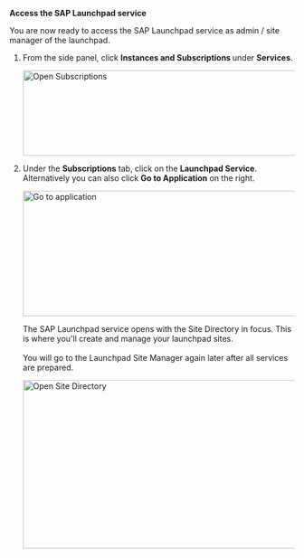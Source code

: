 <p "text-align: left;"><strong>Access the SAP Launchpad service</strong></p>
<p>You are now ready to access the SAP Launchpad service as admin / site manager of the launchpad.</p>
<ol>
<li>
<p>From the side panel, click&nbsp;<strong>Instances and Subscriptions&nbsp;</strong>under <strong>Services</strong>.</p>
<p><img src="/exercise/images/Instances_and_subscriptions.png" alt="Open Subscriptions" width="863" height="151" /></p>
</li>
<li>
<p>Under the&nbsp;<strong>Subscriptions</strong> tab, click on the <strong>Launchpad Service</strong>. Alternatively you can also click <strong>Go to Application</strong>&nbsp;on the right.</p>
<p><img src="/exercise/images/Go_to_application.png" alt="Go to application" width="864" height="222" /></p>
<p>The SAP Launchpad service opens with the Site Directory in focus. This is where you'll create and manage your launchpad sites. <br /><br />You will go to the Launchpad Site Manager again later after all services are prepared.</p>
<p><img src="/exercise/images/Open_site_directory.png" alt="Open Site Directory" width="860" height="298" /></p>
</li>
</ol>
